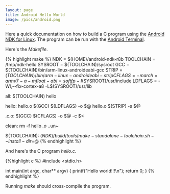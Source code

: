 ```yaml
---
layout: page
title: Android Hello World
image: /pics/android.png
---
```


Here a quick documentation on how to build a C program using the [Android NDK for Linux][1]. The program can be run with the [Android Terminal][2].

Here's the *Makefile*.

{% highlight make %}
NDK = $(HOME)/android-ndk-r8b
TOOLCHAIN = /tmp/ndk-hello
SYSROOT = $(TOOLCHAIN)/sysroot
GCC = $(TOOLCHAIN)/bin/arm-linux-androideabi-gcc
STRIP = $(TOOLCHAIN)/bin/arm-linux-androideabi-strip
CFLAGS = -march=armv7-a -mfloat-abi=softfp -I$(SYSROOT)/usr/include
LDFLAGS = -Wl,--fix-cortex-a8 -L$(SYSROOT)/usr/lib

all: $(TOOLCHAIN) hello

hello: hello.o
	$(GCC) $(LDFLAGS) -o $@ hello.o
	$(STRIP) -s $@

.c.o:
	$(GCC) $(CFLAGS) -o $@ -c $<

clean:
	rm -f hello *.o .*.un~

$(TOOLCHAIN):
	$(NDK)/build/tools/make-standalone-toolchain.sh --install-dir=$@
{% endhighlight %}

And here's the C program *hello.c*.

{%highlight c %}
#include <stdio.h>

int main(int argc, char** argv) {
   printf("Hello world!!!\n");
   return 0;
}
{% endhighlight %}

Running *make* should cross-compile the program.

[1]: http://developer.android.com/tools/sdk/ndk/index.html
[2]: https://play.google.com/store/apps/details?id=jackpal.androidterm


